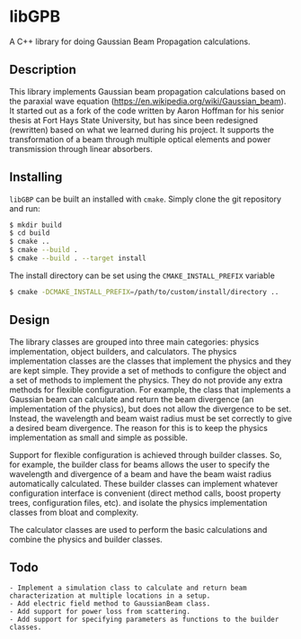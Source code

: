
# libGPB

A C++ library for doing Gaussian Beam Propagation calculations.

## Description

This library implements Gaussian beam propagation calculations based on the paraxial wave equation
(https://en.wikipedia.org/wiki/Gaussian_beam).
It started out as a fork of the code written by Aaron Hoffman for his senior thesis at
Fort Hays State University, but has since been redesigned (rewritten) based on what we learned during
his project. It supports the transformation of a beam through multiple optical elements and power transmission
through linear absorbers.

## Installing

`libGBP` can be built an installed with `cmake`. Simply clone the git repository and run:

```bash
$ mkdir build
$ cd build
$ cmake ..
$ cmake --build .
$ cmake --build . --target install
```

The install directory can be set using the `CMAKE_INSTALL_PREFIX` variable

```bash
$ cmake -DCMAKE_INSTALL_PREFIX=/path/to/custom/install/directory ..
```

## Design

The library classes are grouped into three main categories: physics
implementation, object builders, and calculators. The physics implementation
classes are the classes that implement the physics and they are kept simple.
They provide a set of methods to configure the object and a set of methods to
implement the physics. They do not provide any extra methods for flexible
configuration. For example, the class that implements a Gaussian beam can
calculate and return the beam divergence (an implementation of the physics),
but does not allow the divergence to be set. Instead, the wavelength and beam
waist radius must be set correctly to give a desired beam divergence. The reason for
this is to keep the physics implementation as small and simple as possible.

Support for flexible configuration is achieved through builder classes. So, for example,
the builder class for beams allows the user to specify the wavelength and divergence of
a beam and have the beam waist radius automatically calculated. These builder classes can
implement whatever configuration interface is convenient (direct method calls, boost property trees, configuration
files, etc). and isolate the physics implementation classes from bloat and complexity.

The calculator classes are used to perform the basic calculations and combine the physics and builder classes.

## Todo

    - Implement a simulation class to calculate and return beam characterization at multiple locations in a setup.
    - Add electric field method to GaussianBeam class.
    - Add support for power loss from scattering.
    - Add support for specifying parameters as functions to the builder classes.

